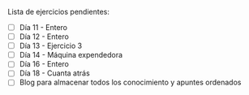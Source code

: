 Lista de ejercicios pendientes:

- [ ] Día 11 - Entero
- [ ] Día 12 - Entero
- [ ] Día 13 - Ejercicio 3
- [ ] Día 14 - Máquina expendedora
- [ ] Día 16 - Entero
- [ ] Día 18 - Cuanta atrás
- [ ] Blog para almacenar todos los conocimiento y apuntes ordenados